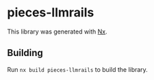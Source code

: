 # pieces-llmrails

This library was generated with [Nx](https://nx.dev).

## Building

Run `nx build pieces-llmrails` to build the library.
